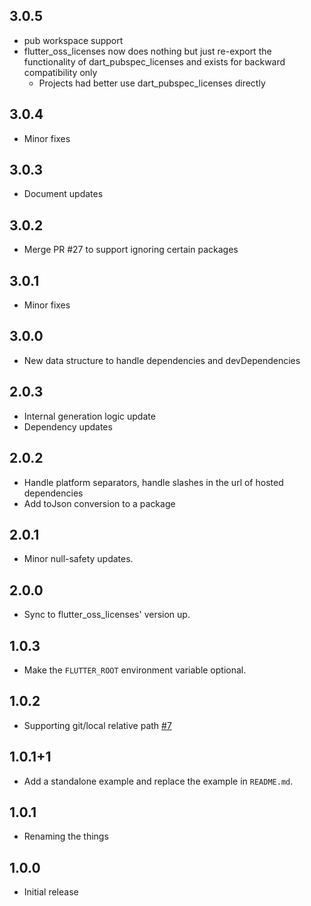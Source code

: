 ## 3.0.5

- pub workspace support
- flutter_oss_licenses now does nothing but just re-export the functionality of dart_pubspec_licenses and exists for backward compatibility only
  - Projects had better use dart_pubspec_licenses directly

## 3.0.4

- Minor fixes

## 3.0.3

- Document updates

## 3.0.2

- Merge PR #27 to support ignoring certain packages

## 3.0.1

- Minor fixes

## 3.0.0

- New data structure to handle dependencies and devDependencies

## 2.0.3

- Internal generation logic update
- Dependency updates

## 2.0.2

- Handle platform separators, handle slashes in the url of hosted dependencies
- Add toJson conversion to a package

## 2.0.1

- Minor null-safety updates.

## 2.0.0

- Sync to flutter_oss_licenses' version up.

## 1.0.3

- Make the `FLUTTER_ROOT` environment variable optional.

## 1.0.2

- Supporting git/local relative path [#7](https://github.com/espresso3389/flutter_oss_licenses/issues/7)

## 1.0.1+1

- Add a standalone example and replace the example in `README.md`.

## 1.0.1

- Renaming the things

## 1.0.0

- Initial release
